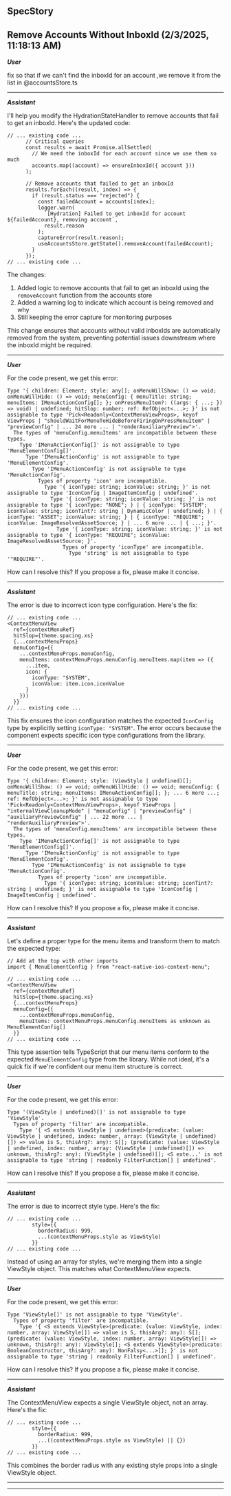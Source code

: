 ## SpecStory

## Remove Accounts Without InboxId (2/3/2025, 11:18:13 AM)

_**User**_

fix so that if we can't find the inboxId for an account ,we remove it from the list in @accountsStore.ts 

---

_**Assistant**_

I'll help you modify the HydrationStateHandler to remove accounts that fail to get an inboxId. Here's the updated code:

```typescript:components/StateHandlers/HydrationStateHandler.tsx
// ... existing code ...
      // Critical queries
      const results = await Promise.allSettled(
        // We need the inboxId for each account since we use them so much
        accounts.map((account) => ensureInboxId({ account }))
      );

      // Remove accounts that failed to get an inboxId
      results.forEach((result, index) => {
        if (result.status === "rejected") {
          const failedAccount = accounts[index];
          logger.warn(
            `[Hydration] Failed to get inboxId for account ${failedAccount}, removing account`,
            result.reason
          );
          captureError(result.reason);
          useAccountsStore.getState().removeAccount(failedAccount);
        }
      });
// ... existing code ...
```

The changes:
1. Added logic to remove accounts that fail to get an inboxId using the `removeAccount` function from the accounts store
2. Added a warning log to indicate which account is being removed and why
3. Still keeping the error capture for monitoring purposes

This change ensures that accounts without valid inboxIds are automatically removed from the system, preventing potential issues downstream where the inboxId might be required.

---

_**User**_

For the code present, we get this error:
```
Type '{ children: Element; style: any[]; onMenuWillShow: () => void; onMenuWillHide: () => void; menuConfig: { menuTitle: string; menuItems: IMenuActionConfig[]; }; onPressMenuItem?: ((args: { ...; }) => void) | undefined; hitSlop: number; ref: RefObject<...>; }' is not assignable to type 'Pick<Readonly<ContextMenuViewProps>, keyof ViewProps | "shouldWaitForMenuToHideBeforeFiringOnPressMenuItem" | "previewConfig" | ... 24 more ... | "renderAuxiliaryPreview">'.
  The types of 'menuConfig.menuItems' are incompatible between these types.
    Type 'IMenuActionConfig[]' is not assignable to type 'MenuElementConfig[]'.
      Type 'IMenuActionConfig' is not assignable to type 'MenuElementConfig'.
        Type 'IMenuActionConfig' is not assignable to type 'MenuActionConfig'.
          Types of property 'icon' are incompatible.
            Type '{ iconType: string; iconValue: string; }' is not assignable to type 'IconConfig | ImageItemConfig | undefined'.
              Type '{ iconType: string; iconValue: string; }' is not assignable to type '{ iconType: "NONE"; } | { iconType: "SYSTEM"; iconValue: string; iconTint?: string | DynamicColor | undefined; } | { iconType: "ASSET"; iconValue: string; } | { iconType: "REQUIRE"; iconValue: ImageResolvedAssetSource; } | ... 6 more ... | { ...; }'.
                Type '{ iconType: string; iconValue: string; }' is not assignable to type '{ iconType: "REQUIRE"; iconValue: ImageResolvedAssetSource; }'.
                  Types of property 'iconType' are incompatible.
                    Type 'string' is not assignable to type '"REQUIRE"'.
```
How can I resolve this? If you propose a fix, please make it concise.

---

_**Assistant**_

The error is due to incorrect icon type configuration. Here's the fix:

```typescript:features/conversation-list/conversation-list-pinned-conversations/conversation-list-pinned-conversation.tsx
// ... existing code ...
<ContextMenuView
  ref={contextMenuRef}
  hitSlop={theme.spacing.xs}
  {...contextMenuProps}
  menuConfig={{
    ...contextMenuProps.menuConfig,
    menuItems: contextMenuProps.menuConfig.menuItems.map(item => ({
      ...item,
      icon: {
        iconType: "SYSTEM",
        iconValue: item.icon.iconValue
      }
    }))
  }}
// ... existing code ...
```

This fix ensures the icon configuration matches the expected `IconConfig` type by explicitly setting `iconType: "SYSTEM"`. The error occurs because the component expects specific icon type configurations from the library.

---

_**User**_

For the code present, we get this error:
```
Type '{ children: Element; style: (ViewStyle | undefined)[]; onMenuWillShow: () => void; onMenuWillHide: () => void; menuConfig: { menuTitle: string; menuItems: IMenuActionConfig[]; }; ... 6 more ...; ref: RefObject<...>; }' is not assignable to type 'Pick<Readonly<ContextMenuViewProps>, keyof ViewProps | "internalViewCleanupMode" | "menuConfig" | "previewConfig" | "auxiliaryPreviewConfig" | ... 22 more ... | "renderAuxiliaryPreview">'.
  The types of 'menuConfig.menuItems' are incompatible between these types.
    Type 'IMenuActionConfig[]' is not assignable to type 'MenuElementConfig[]'.
      Type 'IMenuActionConfig' is not assignable to type 'MenuElementConfig'.
        Type 'IMenuActionConfig' is not assignable to type 'MenuActionConfig'.
          Types of property 'icon' are incompatible.
            Type '{ iconType: string; iconValue: string; iconTint?: string | undefined; }' is not assignable to type 'IconConfig | ImageItemConfig | undefined'.
```
How can I resolve this? If you propose a fix, please make it concise.

---

_**Assistant**_



Let's define a proper type for the menu items and transform them to match the expected type:

```typescript:features/conversation-list/conversation-list-pinned-conversations/conversation-list-pinned-conversation.tsx
// Add at the top with other imports
import { MenuElementConfig } from "react-native-ios-context-menu";

// ... existing code ...
<ContextMenuView
  ref={contextMenuRef}
  hitSlop={theme.spacing.xs}
  {...contextMenuProps}
  menuConfig={{
    ...contextMenuProps.menuConfig,
    menuItems: contextMenuProps.menuConfig.menuItems as unknown as MenuElementConfig[]
  }}
// ... existing code ...
```

This type assertion tells TypeScript that our menu items conform to the expected `MenuElementConfig` type from the library. While not ideal, it's a quick fix if we're confident our menu item structure is correct.

---

_**User**_

For the code present, we get this error:
```
Type '(ViewStyle | undefined)[]' is not assignable to type 'ViewStyle'.
  Types of property 'filter' are incompatible.
    Type '{ <S extends ViewStyle | undefined>(predicate: (value: ViewStyle | undefined, index: number, array: (ViewStyle | undefined)[]) => value is S, thisArg?: any): S[]; (predicate: (value: ViewStyle | undefined, index: number, array: (ViewStyle | undefined)[]) => unknown, thisArg?: any): (ViewStyle | undefined)[]; <S exte...' is not assignable to type 'string | readonly FilterFunction[] | undefined'.
```
How can I resolve this? If you propose a fix, please make it concise.

---

_**Assistant**_



The error is due to incorrect style type. Here's the fix:

```typescript:features/conversation-list/conversation-list-pinned-conversations/conversation-list-pinned-conversation.tsx
// ... existing code ...
        style={{
          borderRadius: 999,
          ...(contextMenuProps.style as ViewStyle)
        }}
// ... existing code ...
```

Instead of using an array for styles, we're merging them into a single ViewStyle object. This matches what ContextMenuView expects.

---

_**User**_

For the code present, we get this error:
```
Type 'ViewStyle[]' is not assignable to type 'ViewStyle'.
  Types of property 'filter' are incompatible.
    Type '{ <S extends ViewStyle>(predicate: (value: ViewStyle, index: number, array: ViewStyle[]) => value is S, thisArg?: any): S[]; (predicate: (value: ViewStyle, index: number, array: ViewStyle[]) => unknown, thisArg?: any): ViewStyle[]; <S extends ViewStyle>(predicate: BooleanConstructor, thisArg?: any): NonFalsy<...>[]; }' is not assignable to type 'string | readonly FilterFunction[] | undefined'.
```
How can I resolve this? If you propose a fix, please make it concise.

---

_**Assistant**_



The ContextMenuView expects a single ViewStyle object, not an array. Here's the fix:

```typescript:features/conversation-list/conversation-list-pinned-conversations/conversation-list-pinned-conversation.tsx
// ... existing code ...
        style={{
          borderRadius: 999,
          ...((contextMenuProps.style as ViewStyle) || {})
        }}
// ... existing code ...
```

This combines the border radius with any existing style props into a single ViewStyle object.

---



---

